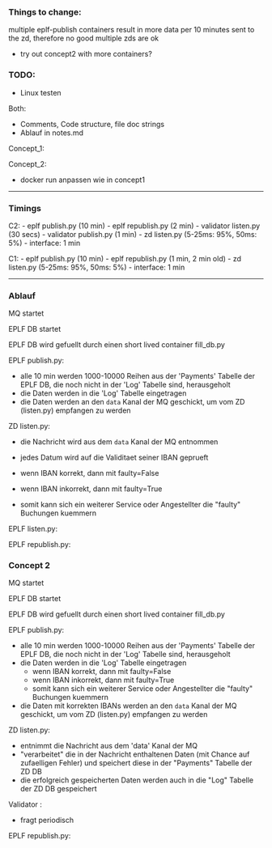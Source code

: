 ### Things to change:

multiple eplf-publish containers result in more data per 10 minutes sent to the zd, therefore no good
multiple zds are ok


- try out concept2 with more containers?


### TODO:

- Linux testen

Both:
- Comments, Code structure, file doc strings
- Ablauf in notes.md

Concept_1:


Concept_2:
- docker run anpassen wie in concept1



---


### Timings

C2:
	- eplf publish.py (10 min)
	- eplf republish.py (2 min)
	- validator listen.py (30 secs)
	- validator publish.py (1 min)
	- zd listen.py (5-25ms: 95%, 50ms: 5%)
	- interface: 1 min


C1:
	- eplf publish.py (10 min)
	- eplf republish.py (1 min, 2 min old)
	- zd listen.py (5-25ms: 95%, 50ms: 5%)
	- interface: 1 min





---


### Ablauf

MQ startet

EPLF DB startet

EPLF DB wird gefuellt durch einen short lived container fill_db.py


EPLF publish.py:

- alle 10 min werden 1000-10000 Reihen aus der 'Payments' Tabelle der EPLF DB, die noch nicht in der 'Log' Tabelle sind, herausgeholt
- die Daten werden in die 'Log' Tabelle eingetragen
- die Daten werden an den `data` Kanal der MQ geschickt, um vom ZD (listen.py) empfangen zu werden


ZD listen.py:
- die Nachricht wird aus dem `data` Kanal der MQ entnommen
- jedes Datum wird auf die Validitaet seiner IBAN geprueft

- wenn IBAN korrekt, dann mit faulty=False
- wenn IBAN inkorrekt, dann mit faulty=True
- somit kann sich ein weiterer Service oder Angestellter die "faulty" Buchungen kuemmern


EPLF listen.py:



EPLF republish.py:



### Concept 2

MQ startet

EPLF DB startet

EPLF DB wird gefuellt durch einen short lived container fill_db.py


EPLF publish.py:

- alle 10 min werden 1000-10000 Reihen aus der 'Payments' Tabelle der EPLF DB, die noch nicht in der 'Log' Tabelle sind, herausgeholt
- die Daten werden in die 'Log' Tabelle eingetragen
	- wenn IBAN korrekt, dann mit faulty=False
	- wenn IBAN inkorrekt, dann mit faulty=True
	- somit kann sich ein weiterer Service oder Angestellter die "faulty" Buchungen kuemmern
- die Daten mit korrekten IBANs werden an den `data` Kanal der MQ geschickt, um vom ZD (listen.py) empfangen zu werden



ZD listen.py:

- entnimmt die Nachricht aus dem 'data' Kanal der MQ
- "verarbeitet" die in der Nachricht enthaltenen Daten (mit Chance auf zufaelligen Fehler) und speichert diese in der "Payments" Tabelle der ZD DB
- die erfolgreich gespeicherten Daten werden auch in die "Log" Tabelle der ZD DB gespeichert





Validator :

- fragt periodisch



EPLF republish.py:
